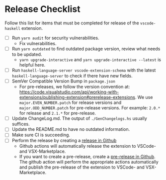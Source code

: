 # Release Checklist

Follow this list for items that must be completed for release of the `vscode-haskell` extension.

- [ ] Run `yarn audit` for security vulnerabilities.
  - Fix vulnerabilities.
- [ ] Run `yarn outdated` to find outdated package version, review what needs to be updated.
  - `yarn upgrade-interactive` and `yarn upgrade-interactive --latest` is helpful here.
- [ ] Run `haskell-language-server vscode-extension-schema` with the latest `haskell-language-server` to check if there have new fields.
- [ ] SemVer Compatible Version Bump in `package.json`
  - For pre-releases, we follow the version convention at: https://code.visualstudio.com/api/working-with-extensions/publishing-extension#prerelease-extensions. We use `major.EVEN_NUMBER.patch` for release versions and `major.ODD_NUMBER.patch` for pre-release versions. For example: `2.0.*` for release and `2.1.*` for pre-release.
- [ ] Update ChangeLog.md. The output of `./GenChangelogs.hs` usually suffices.
- [ ] Update the README.md to have no outdated information.
- [ ] Make sure CI is succeeding.
- [ ] Perform the release by creating a [release in Github](https://github.com/haskell/vscode-haskell/releases)
  - Github actions will automatically release the extension to VSCode- and VSX-Marketplace.
  - If you want to create a pre-release, create a [pre-release in Github](https://github.com/haskell/vscode-haskell/releases). The github action will perform the appropriate actions automatically and publish the pre-release of the extension to VSCode- and VSX-Marketplace.
